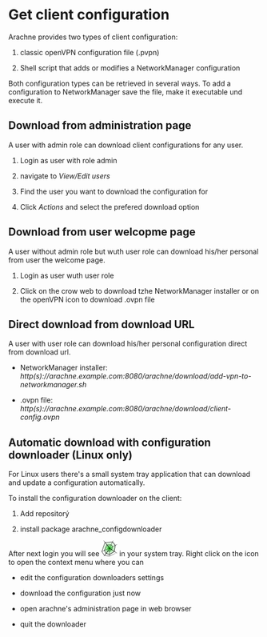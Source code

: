 # Get client configuration

Arachne provides two types of client configuration:

 1. classic openVPN configuration file (.pvpn)

 1. Shell script that adds or modifies a NetworkManager configuration

Both configuration types can be retrieved in several ways. To add a
configuration to NetworkManager save the file, make it executable und execute
it.


## Download from administration page

A user with admin role can download client configurations for any user.

 1. Login as user with role admin

 1. navigate to *View/Edit users*

 1. Find the user you want to download the configuration for

 1. Click *Actions* and select the prefered download option


## Download from user welcopme page

A user without admin role but wuth user role can download his/her personal
from user the welcome page.

 1. Login as user wuth user role

 1. Click on the crow web to download tzhe NetworkManager installer or on the
    openVPN icon to download .ovpn file


## Direct download from download URL

A user with user role can download his/her personal configuration direct from
download url.

 - NetworkManager installer: *http(s)://arachne.example.com:8080/arachne/download/add-vpn-to-networkmanager.sh*

 - .ovpn file: *http(s)://arachne.example.com:8080/arachne/download/client-config.ovpn*


## Automatic download with configuration downloader (Linux only)

For Linux users there's a small system tray application that can download and
update a configuration automatically.

To install the configuration downloader on the client:

 1. Add repositorý

 1. install package arachne_configdownloader

 After next login you will see ![Screenshot](img/IconConfigDownloader.png) in
 your system tray. Right click on the icon to open the context menu where you
 can

 - edit the configuration downloaders settings

 - download the configuration just now

 - open arachne's administration page in web browser

 - quit the downloader


